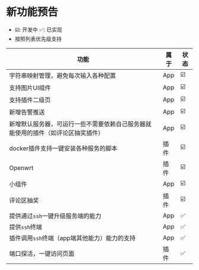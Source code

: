 # 新功能预告

- ☑️: 开发中  ✅: 已实现
- 按照列表优先级支持


| 功能                                       | 属于  |状态|
|------------------------------------------|-----|-|
| 字符串映射管理，避免每次输入各种配置                       | App |☑️|
| 支持图片UI组件                                 | App |☑️|
| 支持插件二级页                                  | App |☑️|
| 新增告警推送                                   | App |☑️|
| 新增默认服务器，可运行一些不需要依赖自己服务器就能使用的插件（如评论区抽奖插件） | App |☑️|
| docker插件支持一键安装各种服务的脚本                    | 插件  |☑️|
| Openwrt                                  | 插件  |☑️|
| 小组件                                      | App |☑️|
| 评论区抽奖                                    | 插件  |☑️|
| 提供通过`ssh`一键升级服务端的能力                      | App |✅|
| 提供`ssh`终端                                | App |✅|
| 插件调用`ssh`终端（app端其他能力）能力的支持               | App |✅|
| 端口探活，一键访问页面                              | 插件  |✅|






